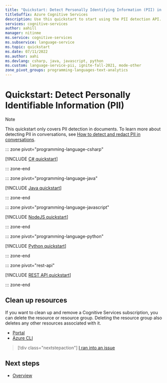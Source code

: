 ```yaml
---
title: "Quickstart: Detect Personally Identifying Information (PII) in text"
titleSuffix: Azure Cognitive Services
description: Use this quickstart to start using the PII detection API.
services: cognitive-services
author: aahill
manager: nitinme
ms.service: cognitive-services
ms.subservice: language-service
ms.topic: quickstart
ms.date: 07/11/2022
ms.author: aahi
ms.devlang: csharp, java, javascript, python
ms.custom: language-service-pii, ignite-fall-2021, mode-other
zone_pivot_groups: programming-languages-text-analytics
---
```


# Quickstart: Detect Personally Identifiable Information (PII)

> [!NOTE]
> This quickstart only covers PII detection in documents. To learn more about detecting PII in conversations, see [How to detect and redact PII in conversations](how-to-call-for-conversations.md).

::: zone pivot="programming-language-csharp"

[!INCLUDE [C# quickstart](includes/quickstarts/csharp-sdk.md)]

::: zone-end

::: zone pivot="programming-language-java"

[!INCLUDE [Java quickstart](includes/quickstarts/java-sdk.md)]

::: zone-end

::: zone pivot="programming-language-javascript"

[!INCLUDE [NodeJS quickstart](includes/quickstarts/nodejs-sdk.md)]

::: zone-end

::: zone pivot="programming-language-python"

[!INCLUDE [Python quickstart](includes/quickstarts/python-sdk.md)]

::: zone-end

::: zone pivot="rest-api"

[!INCLUDE [REST API quickstart](includes/quickstarts/rest-api.md)]

::: zone-end

## Clean up resources

If you want to clean up and remove a Cognitive Services subscription, you can delete the resource or resource group. Deleting the resource group also deletes any other resources associated with it.

* [Portal](../../cognitive-services-apis-create-account.md#clean-up-resources)
* [Azure CLI](../../cognitive-services-apis-create-account-cli.md#clean-up-resources)

> [!div class="nextstepaction"]
> <a href="https://microsoft.qualtrics.com/jfe/form/SV_0Cl5zkG3CnDjq6O?PLanguage=PYTHON&Pillar=Language&Product=Personally-identifying-info&Page=quickstart&Section=Clean-up-resources" target="_target">I ran into an issue</a>

## Next steps

* [Overview](overview.md)
